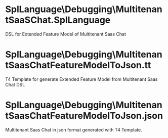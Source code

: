 # SplLanguage\Debugging\MultitenantSaaSChat.SplLanguage

DSL for Extended Feature Model of Multitenant Saas Chat

# SplLanguage\Debugging\MultitenantSaasChatFeatureModelToJson.tt

T4 Template for generate Extended Feature Model from Multitenant Saas Chat DSL

# SplLanguage\Debugging\MultitenantSaasChatFeatureModelToJson.json

Multitenant Saas Chat in json format generated with T4 Template.